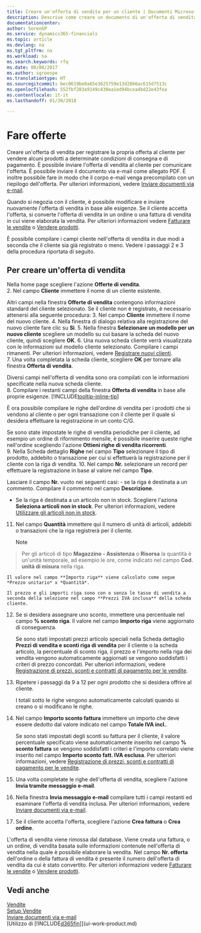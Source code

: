 ```yaml
---
title: Creare un'offerta di vendita per un cliente | Documenti Microsoft
description: Descrive come creare un documento di un'offerta di vendita o una richiesta di offerta (RdO) per registrare la propria offerta a un cliente per la vendita di prodotti in base a termini determinati.
documentationcenter: 
author: SorenGP
ms.service: dynamics365-financials
ms.topic: article
ms.devlang: na
ms.tgt_pltfrm: na
ms.workload: na
ms.search.keywords: rfq
ms.date: 08/08/2017
ms.author: sgroespe
ms.translationtype: HT
ms.sourcegitcommit: bec0619be0a65e3625759e13d2866ac615d7513c
ms.openlocfilehash: 552fbf283a9149c430ea1ed94bcea4bd22e43fea
ms.contentlocale: it-it
ms.lasthandoff: 01/30/2018

---
```

# <a name="make-offers"></a>Fare offerte
Creare un'offerta di vendita per registrare la propria offerta al cliente per vendere alcuni prodotti a determinate condizioni di consegna e di pagamento. È possibile inviare l'offerta di vendita al cliente per comunicare l'offerta. È possibile inviare il documento via e-mail come allegato PDF. È inoltre possibile fare in modo che il corpo e-mail venga precompilato con un riepilogo dell'offerta. Per ulteriori informazioni, vedere [Inviare documenti via e-mail](ui-how-send-documents-email.md).

Quando si negozia con il cliente, è possibile modificare e inviare nuovamente l'offerta di vendita in base alle esigenze. Se il cliente accetta l'offerta, si converte l'offerta di vendita in un ordine o una fattura di vendita in cui viene elaborata la vendita. Per ulteriori informazioni vedere [Fatturare le vendite](sales-how-invoice-sales.md) o [Vendere prodotti](sales-how-sell-products.md).

È possibile compilare i campi cliente nell'offerta di vendita in due modi a seconda che il cliente sia già registrato o meno. Vedere i passaggi 2 e 3 della procedura riportata di seguito.

## <a name="to-create-a-sales-quote"></a>Per creare un'offerta di vendita
Nella home page scegliere l'azione **Offerte di vendita**.  
2. Nel campo **Cliente** immettere il nome di un cliente esistente.

   Altri campi nella finestra **Offerte di vendita** contengono informazioni standard del cliente selezionato. Se il cliente non è registrato, è necessario attenersi alla seguente procedura:
3. Nel campo **Cliente** immettere il nome del nuovo cliente.
4. Nella finestra di dialogo relativa alla registrazione del nuovo cliente fare clic su **Sì**.
5. Nella finestra **Selezionare un modello per un nuovo cliente** scegliere un modello su cui basare la scheda del nuovo cliente, quindi scegliere **OK**.
6. Una nuova scheda cliente verrà visualizzata con le informazioni sul modello cliente selezionato. Compilare i campi rimanenti. Per ulteriori informazioni, vedere [Registrare nuovi clienti](sales-how-register-new-customers.md).  
7. Una volta completata la scheda cliente, scegliere **OK** per tornare alla finestra **Offerta di vendita**.

   Diversi campi nell'offerta di vendita sono ora compilati con le informazioni specificate nella nuova scheda cliente.  
8. Compilare i restanti campi della finestra **Offerta di vendita** in base alle proprie esigenze. [!INCLUDE[tooltip-inline-tip](includes/tooltip-inline-tip_md.md)]  

È ora possibile compilare le righe dell'ordine di vendita per i prodotti che si vendono al cliente o per ogni transazione con il cliente per il quale si desidera effettuare la registrazione in un conto C/G.   

Se sono state impostate le righe di vendita periodiche per il cliente, ad esempio un ordine di rifornimento mensile, è possibile inserire queste righe nell'ordine scegliendo l'azione **Ottieni righe di vendita ricorrenti**.  
9. Nella Scheda dettaglio **Righe** nel campo **Tipo** selezionare il tipo di prodotto, addebito o transazione per cui si effettuerà la registrazione per il cliente con la riga di vendita.
10. Nel campo **Nr.** selezionare un record per effettuare la registrazione in base al valore nel campo **Tipo**.

 Lasciare il campo **Nr.** vuoto nei seguenti casi: - se la riga è destinata a un commento. Compilare il commento nel campo **Descrizione**.
 - Se la riga è destinata a un articolo non in stock. Scegliere l'aziona **Seleziona articoli non in stock**. Per ulteriori informazioni, vedere [Utilizzare gli articoli non in stock](inventory-how-work-nonstock-items.md).

11. Nel campo **Quantità** immettere qui il numero di unità di articoli, addebiti o transazioni che la riga registrerà per il cliente.

    > [!NOTE]  
>   Per gli articoli di tipo **Magazzino - Assistenza** o **Risorsa** la quantità è un'unità temporale, ad esempio le ore, come indicato nel campo **Cod. unità di misura** nella riga.  

    Il valore nel campo **Importo riga** viene calcolato come segue *Prezzo unitario* x *Quantità*.  

    Il prezzo e gli importi riga sono con o senza le tasse di vendita a seconda della selezione nel campo **Prezzi IVA inclusa** della scheda cliente.  
12. Se si desidera assegnare uno sconto, immettere una percentuale nel campo **% sconto riga**. Il valore nel campo **Importo riga** viene aggiornato di conseguenza.  

    Se sono stati impostati prezzi articolo speciali nella Scheda dettaglio **Prezzi di vendita e sconti riga di vendita** per il cliente o la scheda articolo, la percentuale di sconto riga, il prezzo e l'importo nella riga dei vendita vengono automaticamente aggiornati se vengono soddisfatti i criteri di prezzo concordati. Per ulteriori informazioni, vedere [Registrazione di prezzi, sconti e contratti di pagamento per le vendite](sales-how-record-sales-price-discount-payment-agreements.md).  
13. Ripetere i passaggi da 9 a 12 per ogni prodotto che si desidera offrire al cliente.  

    I totali sotto le righe vengono automaticamente calcolati quando si creano o si modificano le righe.  
14. Nel campo **Importo sconto fattura** immettere un importo che deve essere dedotto dal valore indicato nel campo **Totale IVA incl.**.

    Se sono stati impostati degli sconti su fattura per il cliente, il valore percentuale specificato viene automaticamente inserito nel campo **% sconto fattura** se vengono soddisfatti i criteri e l'importo correlato viene inserito nel campo **Importo sconto fatt. IVA esclusa**. Per ulteriori informazioni, vedere [Registrazione di prezzi, sconti e contratti di pagamento per le vendite](sales-how-record-sales-price-discount-payment-agreements.md).
15. Una volta completate le righe dell'offerta di vendita, scegliere l'azione **Invia tramite messaggio e-mail**.
16. Nella finestra **Invia messaggio e-mail** compilare tutti i campi restanti ed esaminare l'offerta di vendita inclusa. Per ulteriori informazioni, vedere [Inviare documenti via e-mail](ui-how-send-documents-email.md).
17. Se il cliente accetta l'offerta, scegliere l'azione **Crea fattura** o **Crea ordine**.

L'offerta di vendita viene rimossa dal database. Viene creata una fattura, o un ordine, di vendita basata sulle informazioni contenute nell'offerta di vendita nella quale è possibile elaborare la vendita. Nel campo **Nr. offerta** dell'ordine o della fattura di vendita è presente il numero dell'offerta di vendita da cui è stato convertito. Per ulteriori informazioni vedere [Fatturare le vendite](sales-how-invoice-sales.md) o [Vendere prodotti](sales-how-sell-products.md).

## <a name="see-also"></a>Vedi anche
[Vendite](sales-manage-sales.md)  
[Setup Vendite](sales-setup-sales.md)  
[Inviare documenti via e-mail](ui-how-send-documents-email.md)  
[Utilizzo di [!INCLUDE[d365fin](includes/d365fin_md.md)]](ui-work-product.md)

